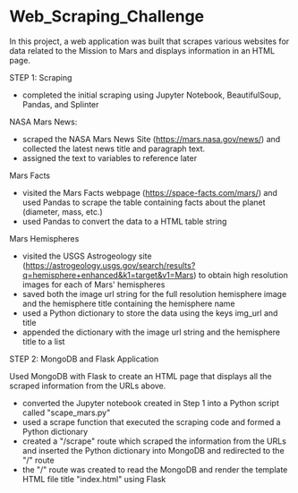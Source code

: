# Web_Scraping_Challenge

In this project, a web application was built that scrapes various websites for data related to the Mission to Mars and displays information in an HTML page. 

STEP 1: Scraping
- completed the initial scraping using Jupyter Notebook, BeautifulSoup, Pandas, and Splinter

NASA Mars News:
- scraped the NASA Mars News Site (https://mars.nasa.gov/news/) and collected the latest news title and paragraph text. 
- assigned the text to variables to reference later

Mars Facts
- visited the Mars Facts webpage (https://space-facts.com/mars/) and used Pandas to scrape the table containing facts about the planet (diameter, mass, etc.)
- used Pandas to convert the data to a HTML table string

Mars Hemispheres
- visited the USGS Astrogeology site (https://astrogeology.usgs.gov/search/results?q=hemisphere+enhanced&k1=target&v1=Mars) to obtain high resolution images for each of Mars' hemispheres
- saved both the image url string for the full resolution hemisphere image and the hemisphere title containing the hemisphere name
- used a Python dictionary to store the data using the keys img_url and title 
- appended the dictionary with the image url string and the hemisphere title to a list

STEP 2: MongoDB and Flask Application

Used MongoDB with Flask to create an HTML page that displays all the scraped information from the URLs above.
- converted the Jupyter notebook created in Step 1 into a Python script called "scape_mars.py"
- used a scrape function that executed the scraping code and formed a Python dictionary
- created a "/scrape" route which scraped the information from the URLs and inserted the Python dictionary into MongoDB and redirected to the "/" route
- the "/" route was created to read the MongoDB and render the template HTML file title "index.html" using Flask
